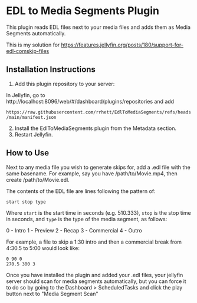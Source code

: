 # EDL to Media Segments Plugin

This plugin reads EDL files next to your media files and adds them as Media
Segments automatically.

This is my solution for https://features.jellyfin.org/posts/180/support-for-edl-comskip-files

## Installation Instructions

1. Add this plugin repository to your server:

In Jellyfin, go to http://localhost:8096/web/#/dashboard/plugins/repositories and add

`https://raw.githubusercontent.com/rrhett/EdlToMediaSegments/refs/heads/main/manifest.json`

2. Install the EdlToMediaSegments plugin from the Metadata section.
3. Restart Jellyfin.

## How to Use

Next to any media file you wish to generate skips for, add a .edl file with the same
basename. For example, say you have /path/to/Movie.mp4, then create /path/to/Movie.edl.

The contents of the EDL file are lines following the pattern of:

```
start stop type
```

Where `start` is the start time in seconds (e.g. 510.333), `stop` is the stop time in
seconds, and `type` is the type of the media segment, as follows:

0 - Intro
1 - Preview
2 - Recap
3 - Commercial
4 - Outro

For example, a file to skip a 1:30 intro and then a commercial break from 4:30.5 to 5:00 would
look like:

```
0 90 0
270.5 300 3
```

Once you have installed the plugin and added your .edl files, your jellyfin server should
scan for media segments automatically, but you can force it to do so by going to the
Dashboard > ScheduledTasks and click the play button next to "Media Segment Scan"
